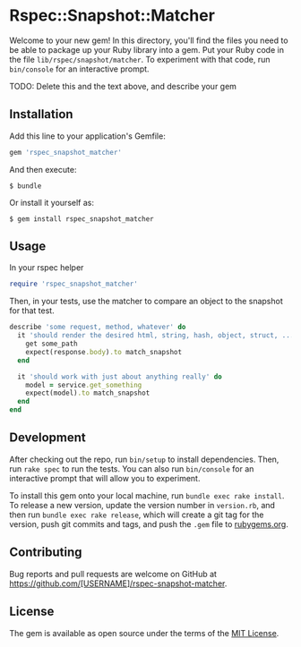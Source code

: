 # Rspec::Snapshot::Matcher

Welcome to your new gem! In this directory, you'll find the files you need to be able to package up your Ruby library into a gem. Put your Ruby code in the file `lib/rspec/snapshot/matcher`. To experiment with that code, run `bin/console` for an interactive prompt.

TODO: Delete this and the text above, and describe your gem

## Installation

Add this line to your application's Gemfile:

```ruby
gem 'rspec_snapshot_matcher'
```

And then execute:

    $ bundle

Or install it yourself as:

    $ gem install rspec_snapshot_matcher

## Usage

In your rspec helper

```ruby
require 'rspec_snapshot_matcher'
```

Then, in your tests, use the matcher to compare an object to the snapshot for that test.

```ruby
describe 'some request, method, whatever' do
  it 'should render the desired html, string, hash, object, struct, ... you name it' do
    get some_path
    expect(response.body).to match_snapshot
  end

  it 'should work with just about anything really' do
    model = service.get_something
    expect(model).to match_snapshot
  end
end
```
## Development

After checking out the repo, run `bin/setup` to install dependencies. Then, run `rake spec` to run the tests. You can also run `bin/console` for an interactive prompt that will allow you to experiment.

To install this gem onto your local machine, run `bundle exec rake install`. To release a new version, update the version number in `version.rb`, and then run `bundle exec rake release`, which will create a git tag for the version, push git commits and tags, and push the `.gem` file to [rubygems.org](https://rubygems.org).

## Contributing

Bug reports and pull requests are welcome on GitHub at https://github.com/[USERNAME]/rspec-snapshot-matcher.


## License

The gem is available as open source under the terms of the [MIT License](http://opensource.org/licenses/MIT).

